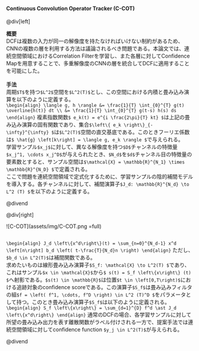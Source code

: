 #### Continuous Convolution Operator Tracker (C-COT)

@div[left]

__概要__<br>
DCFは複数の入力が同一の解像度を持たなければいけない制約があるため、CNNの複数の層を利用する方法は議論されるべき問題である。本論文では、連続空間領域におけるCorrelation Filterを学習し、また各層に対してConfidence Mapを用意することで、多重解像度のCNNの層を統合してDCFに適用することを可能にした。<br>
<br>
__手法__<br>
周期`$T$`を持つ`$L^2$`空間を`$L^2(T)$`とし、この空間における内積と畳み込み演算を以下のように定義する。<br>
`\begin{align} \langle g, h \rangle &= \frac{1}{T} \int_{0}^{T} g(t) \overline{h(t)} dt \\ &= \frac{1}{T} \int_{0}^{T} g(t-s) h(s) ds \end{align}`
複素指数関数`$ e_k(t) = e^{i \frac{2\pi}{T} kt} $`は上記の畳み込み演算の固有関数であり、集合`$\left\{ e_k \right\}_{-\infty}^{\infty} $`は`$L^2(T)$`空間の直交基底である。このときフーリエ係数は`$ \hat{g} \left[k\right] = \langle g, e_k \rangle $`で与えられる。<br>
学習サンプル`$x_j$`に対して、異なる解像度を持つ`$D$`チャンネルの特徴量`$x_j^1, \cdots x_j^D$`が与えられたとき、`$N_d$`を`$d$`チャンネル目の特徴量の要素数とすると、サンプル空間は`$\mathcal{X} = \mathbb{R}^{N_1} \times \mathbb{R}^{N_D} $`で定義される。<br>
ここで問題を連続空間領域で定式化するために、学習サンプルの陰的補間モデルを導入する。各チャンネルに対して、補間演算子`$J_d: \mathbb{R}^{N_d} \to L^2 (T) $`を以下のように定義する。<br>

@divend

@div[right]

![C-COT](assets/img/C-COT.png =full)<br><br>

`\begin{align} J_d \left\{x^d\right\}(t) = \sum_{n=0}^{N_d-1} x^d \left[n\right] b_d \left( t-\frac{T}{N_d}n \right) \end{align}`
ただし、`$b_d \in L^2(T)$`は補間関数である。<br>
求めたいものは線形畳み込み演算子`$S_f: \mathcal{X} \to L^2(T) $`であり、これはサンプル`$x \in \mathcal{X}$`から`$ s(t) = S_f \left\{x\right\} (t) $`へ射影である。`$s(t) \in \mathbb{R}$`は位置`$t \in \left[0,T\right)$`における追跡対象のconfidence scoreである。この演算子`$S_f$`は畳み込みフィルタの組`$f = \left( f^1, \cdots, f^D \right) \in L^2 (T)^D $`をパラメータとして持つ。このとき畳み込み演算子`$S_f$`は以下のように定義される。<br>
`\begin{align} S_f \left\{x\right\} = \sum_{d=1}^{D} f^d \ast J_d \left\{x^d\right\} \end{align}`
通常のDCFの場合、各学習サンプルに対して所望の畳み込み出力を表す離散関数がラベル付けされる一方で、提案手法では連続空間領域に対してconfidence function `$y_j \in L^2(T)$`が与えられる。<br>

@divend